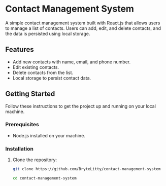 # Contact Management System

A simple contact management system built with React.js that allows users to manage a list of contacts. Users can add, edit, and delete contacts, and the data is persisted using local storage.

## Features

- Add new contacts with name, email, and phone number.
- Edit existing contacts.
- Delete contacts from the list.
- Local storage to persist contact data.

## Getting Started

Follow these instructions to get the project up and running on your local machine.

### Prerequisites

- Node.js installed on your machine.

### Installation

1. Clone the repository:

   ```bash
   git clone https://github.com/BryteLitty/contact-management-system

   cd contact-management-system

